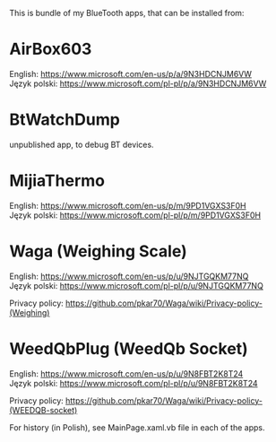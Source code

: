
 This is bundle of my BlueTooth apps, that can be installed from:

# AirBox603

 English: https://www.microsoft.com/en-us/p/a/9N3HDCNJM6VW  <br />
 Język polski: https://www.microsoft.com/pl-pl/p/a/9N3HDCNJM6VW

# BtWatchDump
 unpublished app, to debug BT devices.

# MijiaThermo

 English: https://www.microsoft.com/en-us/p/m/9PD1VGXS3F0H  <br />
 Język polski: https://www.microsoft.com/pl-pl/p/m/9PD1VGXS3F0H


# Waga (Weighing Scale)

 English: https://www.microsoft.com/en-us/p/u/9NJTGQKM77NQ  <br />
 Język polski: https://www.microsoft.com/pl-pl/p/u/9NJTGQKM77NQ

 Privacy policy: https://github.com/pkar70/Waga/wiki/Privacy-policy-(Weighing)

# WeedQbPlug (WeedQb Socket)

 English: https://www.microsoft.com/en-us/p/u/9N8FBT2K8T24  <br />
 Język polski: https://www.microsoft.com/pl-pl/p/u/9N8FBT2K8T24

 Privacy policy: https://github.com/pkar70/Waga/wiki/Privacy-policy-(WEEDQB-socket)


 For history (in Polish), see MainPage.xaml.vb file in each of the apps.
